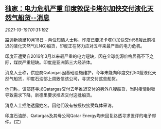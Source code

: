 <!--1634608862000-->
[独家：电力危机严重 印度敦促卡塔尔加快交付液化天然气船货--消息](https://cn.reuters.com/article/india-qatar-lng-delivery-1019-idCNKBS2H903A)
------

<div><i>2021-10-19T01:31:19Z</i></div><p>路透新德里10月18日 - 两位知情人士称，印度已要求卡塔尔加快交付58艘此前推迟的液化天然气(LNG)船货，印度正在努力应对五年来最严重的电力危机。</p><p>印度正遭受自2016年3月以来最严重的电力短缺，因在全球能源价格居高不下之际，煤炭严重短缺。印度是亚洲第三大经济体。</p><p>消息人士称，供应商Qatargas因基础设施维护，今年未能向印度交付50艘液化天然气船货，印度石油部上周致信该公司，寻求交付这些船货。</p><p>他们称，该部还寻求Qatargas交付去年推迟交付的另外八艘船货，当时疫情封锁导致需求下降，新德里要求推迟交付这批船货。</p><p>消息人士拒绝透露姓名，因他们没有被授权接受媒体采访。</p><p>印度石油部、Qatargas及其母公司Qatar Energy均未回复路透寻求置评的电子邮件。(完)</p>
